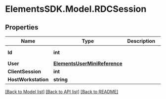 # ElementsSDK.Model.RDCSession

## Properties

Name | Type | Description | Notes
------------ | ------------- | ------------- | -------------
**Id** | **int** |  | [optional] [readonly] 
**User** | [**ElementsUserMiniReference**](ElementsUserMiniReference.md) |  | 
**ClientSession** | **int** |  | 
**HostWorkstation** | **string** |  | 

[[Back to Model list]](../#documentation-for-models) [[Back to API list]](../#documentation-for-api-endpoints) [[Back to README]](../)

